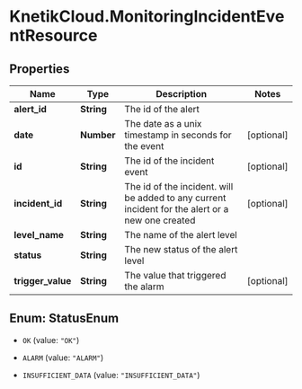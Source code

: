 # KnetikCloud.MonitoringIncidentEventResource

## Properties
Name | Type | Description | Notes
------------ | ------------- | ------------- | -------------
**alert_id** | **String** | The id of the alert | 
**date** | **Number** | The date as a unix timestamp in seconds for the event | [optional] 
**id** | **String** | The id of the incident event | [optional] 
**incident_id** | **String** | The id of the incident. will be added to any current incident for the alert or a new one created | [optional] 
**level_name** | **String** | The name of the alert level | 
**status** | **String** | The new status of the alert level | 
**trigger_value** | **String** | The value that triggered the alarm | [optional] 


<a name="StatusEnum"></a>
## Enum: StatusEnum


* `OK` (value: `"OK"`)

* `ALARM` (value: `"ALARM"`)

* `INSUFFICIENT_DATA` (value: `"INSUFFICIENT_DATA"`)




